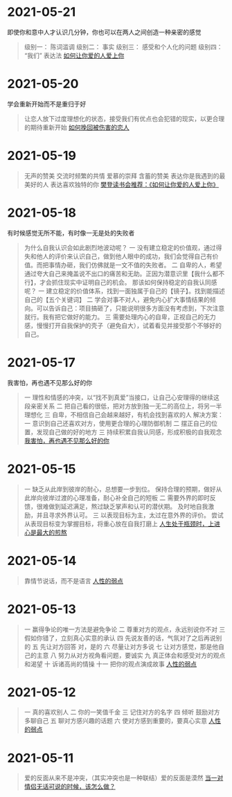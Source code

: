 # 2021-05-21

即使你和意中人才认识几分钟，你也可以在两人之间创造一种亲密的感觉

> 级别一： 陈词滥调
> 级别二： 事实
> 级别三： 感受和个人化的问题
> 级别四： “我们” 表达法
> [如何让你爱的人爱上你]()


# 2021-05-20

学会重新开始而不是重归于好

> 让恋人放下过度理想化的状态，接受我们有优点也会犯错的现实，以更合理的期待重新开始
> [如何挽回被伤害的恋人](https://zhuanlan.zhihu.com/p/34014542)

# 2021-05-19

> 无声的赞美
> 交流时频繁的共情
> 爱慕的崇拜
> 含蓄的赞美
> 表达你是我遇到的最美好的人
> 表达喜欢独特的你
> [樊登读书会推荐：《如何让你爱的人爱上你》]()

# 2021-05-18

有时候感觉无所不能，有时像一无是处的失败者

> 为什么自我认识会如此剧烈地波动呢？
> 一 没有建立稳定的价值观，通过得失和他人的评价来认识自己，做到他人眼中的成功，我们会觉得自己有价值。而把事情办砸，我们仿佛就是一文不值的失败者。
> 二 自卑的人，希望通过夸大自己来掩盖说不出口的痛苦和无助。正因为潜意识里【我什么都不行】，才会抓住现实中证明自己的机会。
> 那该如何保持稳定的自我认同感呢？
> 一 建立稳定的价值体系，找到一面独属于自己的【镜子】。找到能描述自己的【五个关键词】
> 二 学会对事不对人，避免内心扩大事情结果的倾向。可以告诉自己：项目搞砸了，只能说明很多方面没有考虑到，下次注意就行。我有把它做好的能力。
> 三 需要处理内心的自卑，正视自己的无力感，慢慢打开自我保护的壳子（避免自大），试着看见并接受那个不够好的自己。

# 2021-05-17

我害怕，再也遇不见那么好的你

> 一 理性和情感的冲突，以“找不到真爱”当接口，让自己心安理得的继续这段亲密关系
> 二 把自己看的很低，把对方放到独一无二的高位上，将另一半理想化
> 三 自卑，不相信自己会越来越好，有机会找到喜欢的人
> 解决方案：
> 一 意识到自己还喜欢对方，使用更合理的心理防御机制
> 二 摆正自己的位置，发现自己做的好的地方
> 三 持续积累自我认同感，形成积极的自我观念
> [我害怕，再也遇不见那么好的你](https://zhuanlan.zhihu.com/p/36033737)

# 2021-05-15

> 一 缺乏从此岸到彼岸的耐心，总想要一步到位。
> 保持合理的预期，做好从此岸向彼岸过渡的心理准备，耐心补全自己的短板
> 二 需要外界的即时反馈，很难做到延迟满足，熬过缺乏掌声和认可的潜伏期。
> 及时地自我激励，并且寻求外界认可。
> 三 以表现目标为主，太过在意外界的评价。
> 尝试从表现目标变为掌握目标，将重心放在自我打磨上
> [人生处于瓶颈时，上进心是最大的煎熬](https://zhuanlan.zhihu.com/p/45070925)

# 2021-05-14

> 靠情节说话，而不是语言
> [人性的弱点]()

# 2021-05-13

> 一 赢得争论的唯一方法是避免争论
> 二 尊重对方的观点，永远别说你不对
> 三 假如你错了，立刻真心实意的承认
> 四 先说友善的话，气氛对了之后再说别的
> 五 先让对方回答 对，是的
> 六 尽量让对方多说
> 七 让对方感觉，那是他自己的主意
> 八 努力从对方视角看问题，要诚实
> 九 真正体会和感受对方的观点和渴望
> 十 诉诸高尚的情操
> 十一 把你的观点演成故事
> [人性的弱点]()

# 2021-05-12

> 一 真的喜欢别人
> 二 你的一笑值千金
> 三 记住对方的名字
> 四 倾听 鼓励对方多聊自己
> 五 聊对方感兴趣的话题
> 六 使对方感到重要的，要真心实意
> [人性的弱点]()

# 2021-05-11

> 爱的反面从来不是冲突，（其实冲突也是一种联结）爱的反面是漠然
> [当一对情侣无话可说的时候，该怎么做？](https://www.zhihu.com/question/280272233/answer/673024647)
